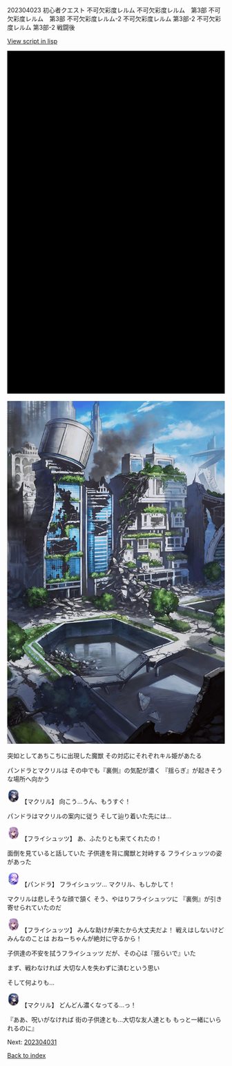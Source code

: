 202304023 初心者クエスト 不可欠彩度レルム 不可欠彩度レルム　第3部 不可欠彩度レルム　第3部 不可欠彩度レルム-2 不可欠彩度レルム 第3部-2 不可欠彩度レルム 第3部-2 戦闘後

[View script in lisp](../scripts/202304023.txt)

![bg_black.png](../images/backgrounds/bg_black.png)

![in_city_collapse.png](../images/backgrounds/in_city_collapse.png)

突如としてあちこちに出現した魔獣
その対応にそれぞれキル姫があたる

パンドラとマクリルは
その中でも『裏側』の気配が濃く
『揺らぎ』が起きそうな場所へ向かう

<img src="../images/units/6603811.png" alt="6603811.png" height="34"/>
【マクリル】
向こう…うん、もうすぐ！

パンドラはマクリルの案内に従う
そして辿り着いた先には…

<img src="../images/units/502711.png" alt="502711.png" height="34"/>
【フライシュッツ】
あ、ふたりとも来てくれたの！

面倒を見ていると話していた
子供達を背に魔獣と対峙する
フライシュッツの姿があった

<img src="../images/units/62001111.png" alt="62001111.png" height="34"/>
【パンドラ】
フライシュッツ…
マクリル、もしかして！

マクリルは悲しそうな顔で頷く
そう、やはりフライシュッツに
『裏側』が引き寄せられていたのだ

<img src="../images/units/502711.png" alt="502711.png" height="34"/>
【フライシュッツ】
みんな助けが来たから大丈夫だよ！
戦えはしないけどみんなのことは
おねーちゃんが絶対に守るから！

子供達の不安を拭うフライシュッツ
だが、その心は『揺らいで』いた

まず、戦わなければ
大切な人を失わずに済むという思い

そして何よりも…

<img src="../images/units/6603811.png" alt="6603811.png" height="34"/>
【マクリル】
どんどん濃くなってる…っ！

『ああ、呪いがなければ
街の子供達とも…大切な友人達とも
もっと一緒にいられるのに』


Next: [202304031](202304031.md)

[Back to index](index.md)
